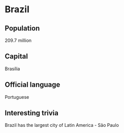 # Brazil
## Population
209.7 million

## Capital
Brasília
 
## Official language
Portuguese

## Interesting trivia
Brazil has the largest city of Latin America - São Paulo


